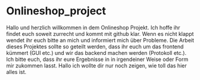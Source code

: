 # Onlineshop_project
Hallo und herzlich willkommen in dem Onlineshop Projekt. Ich hoffe ihr findet euch soweit zurrecht und kommt mit github klar. Wenn es nicht klappt wendet ihr euch bitte an mich und informiert mich über Probleme. Die Arbeit dieses Projektes sollte so geteilt werden, dass ihr euch um das frontend kümmert (GUI etc.) und wir das backend machen werden (Protokoll etc.). Ich bitte euch, dass ihr eure Ergebnisse in in irgendeiner Weise oder Form mir zukommen lasst.
Hallo ich wollte dir nur noch zeigen, wie toll das hier alles ist.
